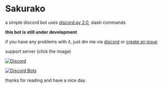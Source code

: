 # Sakurako

a simple discord bot uses [discord.py 2.0](https://github.com/Rapptz/discord.py), slash commands

**this bot is still under development**


if you have any problems with it, just dm me via [discord](https://discord.com/users/798878848098762793) or [create an issue](https://github.com/dat7726/Sakurako-issue/issues/new/choose)

support server (click the image) 

[![Discord](
https://discordapp.com/api/guilds/1038765811327844434/widget.png?style=banner2
"click to join")
](https://discord.gg/bW75Uek3nE)

[![Discord Bots](https://top.gg/api/widget/898507743508430878.svg)](https://top.gg/bot/898507743508430878)

thanks for reading and have a nice day.
